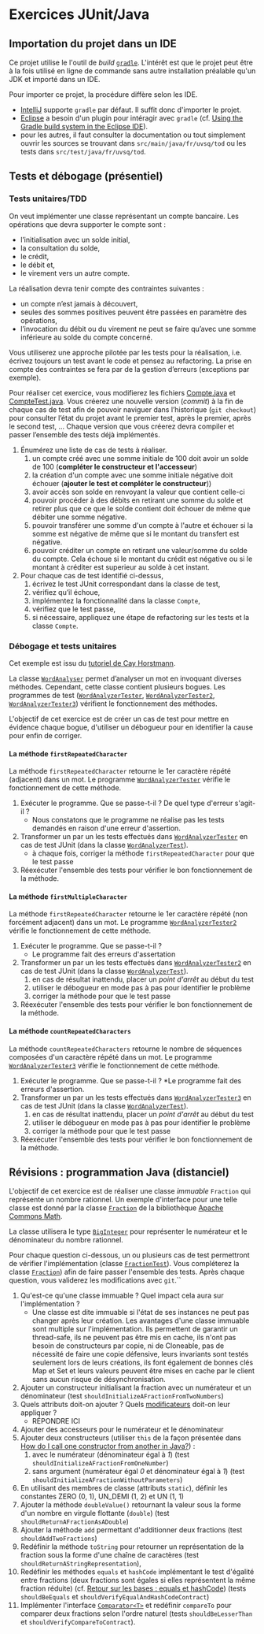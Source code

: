# Exercices JUnit/Java

## Importation du projet dans un IDE
Ce projet utilise le l'outil de _build_ [`gradle`](https://gradle.org/). L'intérêt est que le projet peut être à la fois utilisé en ligne de commande sans autre installation préalable qu'un JDK et importé dans un IDE.

Pour importer ce projet, la procédure diffère selon les IDE.
* [IntelliJ](https://www.jetbrains.com/idea/) supporte `gradle` par défaut. Il suffit donc d'importer le projet.
* [Eclipse](https://www.eclipse.org/ide/) a besoin d'un plugin pour intéragir avec `gradle` (cf. [Using the Gradle build system in the Eclipse IDE](https://www.vogella.com/tutorials/EclipseGradle/article.html)).
* pour les autres, il faut consulter la documentation ou tout simplement ouvrir les sources se trouvant dans `src/main/java/fr/uvsq/tod` ou les tests dans `src/test/java/fr/uvsq/tod`. 

## Tests et débogage (présentiel)
### Tests unitaires/TDD
On veut implémenter une classe représentant un compte bancaire.
Les opérations que devra supporter le compte sont :
* l’initialisation avec un solde initial,
* la consultation du solde,
* le crédit,
* le débit et,
* le virement vers un autre compte.

La réalisation devra tenir compte des contraintes suivantes :
* un compte n’est jamais à découvert,
* seules des sommes positives peuvent être passées en paramètre des opérations,
* l’invocation du débit ou du virement ne peut se faire qu’avec une somme inférieure au solde du compte concerné.

Vous utiliserez une approche pilotée par les tests pour la réalisation, i.e. écrivez toujours un test avant le code et pensez au refactoring.
La prise en compte des contraintes se fera par de la gestion d’erreurs (exceptions par exemple).

Pour réaliser cet exercice, vous modifierez les fichiers [Compte.java](src/main/java/fr/uvsq/tod/compte/Compte.java) et [CompteTest.java](src/test/java/fr/uvsq/tod/compte/CompteTest.java).
Vous créerez une nouvelle version (_commit_) à la fin de chaque cas de test afin de pouvoir naviguer dans l’historique (`git checkout`) pour consulter l’état du projet avant le premier test, après le premier, après le second test, ...
Chaque version que vous créerez devra compiler et passer l’ensemble des tests déjà implémentés.

1. Énumérez une liste de cas de tests à réaliser.
    1. un compte créé avec une somme initiale de 100 doit avoir un solde de 100 (**compléter le constructeur et l'accesseur**)
    1. la création d'un compte avec une somme initiale négative doit échouer (**ajouter le test et compléter le constructeur**))
    1. avoir accès son solde en renvoyant la valeur que contient celle-ci
    1. pouvoir procéder à des débits en retirant une somme du solde et retirer plus que ce que le solde contient doit échouer de même que débiter une somme négative.
    1. pouvoir transférer une somme d'un compte à l'autre et échouer si la somme est négative de même que si le montant du transfert est négative.
    1. pouvoir créditer un compte en retirant une valeur/somme du solde du compte. Cela échoue si le montant du crédit est négative ou si le montant à créditer est superieur au solde à cet instant.
2. Pour chaque cas de test identifié ci-dessus,
    1. écrivez le test JUnit correspondant dans la classe de test,
    1. vérifiez qu’il échoue,
    1. implémentez la fonctionnalité dans la classe `Compte`,
    1. vérifiez que le test passe,
    1. si nécessaire, appliquez une étape de refactoring sur les tests et la classe `Compte`.

### Débogage et tests unitaires
Cet exemple est issu du [tutoriel de Cay Horstmann](http://www.horstmann.com/bigj/help/debugger/tutorial.html).

La classe [`WordAnalyser`](src/main/java/fr/uvsq/tod/wordanalyser/WordAnalyzer.java) permet d’analyser un mot en invoquant diverses méthodes.
Cependant, cette classe contient plusieurs bogues.
Les programmes de test ([`WordAnalyzerTester`](src/main/java/fr/uvsq/tod/wordanalyser/WordAnalyzerTester.java), [`WordAnalyzerTester2`](src/main/java/fr/uvsq/tod/wordanalyser/WordAnalyzerTester2.java), [`WordAnalyzerTester3`](src/main/java/fr/uvsq/tod/wordanalyser/WordAnalyzerTester3.java)) vérifient le fonctionnement des méthodes.

L'objectif de cet exercice est de créer un cas de test pour mettre en évidence chaque bogue, d'utiliser un débogueur pour en identifier la cause pour enfin de corriger.

#### La méthode `firstRepeatedCharacter`
La méthode `firstRepeatedCharacter` retourne le 1er caractère répété (adjacent) dans un mot.
Le programme [`WordAnalyzerTester`](src/main/java/fr/uvsq/tod/wordanalyser/WordAnalyzerTester.java) vérifie le fonctionnement de cette méthode.

1. Exécuter le programme. Que se passe-t-il ? De quel type d'erreur s'agit-il ? 
    * Nous constatons que le programme ne réalise pas les tests demandés en raison d'une erreur d'assertion.
1. Transformer un par un les tests effectués dans [`WordAnalyzerTester`](src/main/java/fr/uvsq/tod/wordanalyser/WordAnalyzerTester.java) en cas de test JUnit (dans la classe [`WordAnalyzerTest`](src/test/java/fr/uvsq/tod/wordanalyser/WordAnalyzerTest.java)).
    * à chaque fois, corriger la méthode `firstRepeatedCharacter` pour que le test passe
1. Réexécuter l'ensemble des tests pour vérifier le bon fonctionnement de la méthode. 

#### La méthode `firstMultipleCharacter`
La méthode `firstRepeatedCharacter` retourne le 1er caractère répété (non forcément adjacent) dans un mot.
Le programme [`WordAnalyzerTester2`](src/main/java/fr/uvsq/tod/wordanalyser/WordAnalyzerTester2.java) vérifie le fonctionnement de cette méthode.

1. Exécuter le programme. Que se passe-t-il ?
    * Le programme fait des erreurs d'assertation
1. Transformer un par un les tests effectués dans [`WordAnalyzerTester2`](src/main/java/fr/uvsq/tod/wordanalyser/WordAnalyzerTester2.java) en cas de test JUnit (dans la classe [`WordAnalyzerTest`](src/test/java/fr/uvsq/tod/wordanalyser/WordAnalyzerTest.java)).
    1. en cas de résultat inattendu, placer un *point d'arrêt* au début du test
    1. utiliser le débogueur en mode pas à pas pour identifier le problème  
    1. corriger la méthode pour que le test passe
1. Réexécuter l'ensemble des tests pour vérifier le bon fonctionnement de la méthode. 

#### La méthode `countRepeatedCharacters`
La méthode `countRepeatedCharacters` retourne le nombre de séquences composées d'un caractère répété dans un mot.
Le programme [`WordAnalyzerTester3`](src/main/java/fr/uvsq/tod/wordanalyser/WordAnalyzerTester3.java) vérifie le fonctionnement de cette méthode.

1. Exécuter le programme. Que se passe-t-il ?
    *Le programme fait des erreurs d'assertion.
1. Transformer un par un les tests effectués dans [`WordAnalyzerTester3`](src/main/java/fr/uvsq/tod/wordanalyser/WordAnalyzerTester3.java) en cas de test JUnit (dans la classe [`WordAnalyzerTest`](src/test/java/fr/uvsq/tod/wordanalyser/WordAnalyzerTest.java)).
    1. en cas de résultat inattendu, placer un *point d'arrêt* au début du test
    1. utiliser le débogueur en mode pas à pas pour identifier le problème  
    1. corriger la méthode pour que le test passe
1. Réexécuter l'ensemble des tests pour vérifier le bon fonctionnement de la méthode. 

## Révisions : programmation Java (distanciel)
L'objectif de cet exercice est de réaliser une classe *immuable* `Fraction` qui représente un nombre rationnel.
Un exemple d'interface pour une telle classe est donné par la classe [`Fraction`](http://commons.apache.org/proper/commons-math/javadocs/api-3.6.1/org/apache/commons/math3/fraction/Fraction.html) de la bibliothèque [Apache Commons Math](http://commons.apache.org/math/).

La classe utilisera le type [`BigInteger`](https://docs.oracle.com/en/java/javase/11/docs/api/java.base/java/math/BigInteger.html) pour représenter le numérateur et le dénominateur du nombre rationnel.

Pour chaque question ci-dessous, un ou plusieurs cas de test permettront de vérifier l'implémentation (classe [`FractionTest`](src/test/java/fr/uvsq/tod/fraction/FractionTest.java)).
Vous compléterez la classe [`Fraction`](src/main/java/fr/uvsq/tod/fraction/Fraction.java)) afin de faire passer l'ensemble des tests.
Après chaque question, vous validerez les modifications avec `git`.``

1. Qu'est-ce qu'une classe immuable ?
Quel impact cela aura sur l'implémentation ?
    * Une classe est dite immuable si l'état de ses instances ne peut pas changer après leur création. Les avantages d'une classe immuable sont multiple sur l'implémentation. Ils permettent de garantir un thread-safe, ils ne peuvent pas être mis en cache, ils n'ont pas besoin de constructeurs par copie, ni de Cloneable, pas de nécessité de faire une copie défensive, leurs invariants sont testés seulement lors de leurs créations, ils font également de bonnes clés Map et Set et leurs valeurs peuvent être mises en cache par le client sans aucun risque de désynchronisation.
1. Ajouter un constructeur initialisant la fraction avec un numérateur et un dénominateur (test `shouldInitializeAFractionFromTwoNumbers`)
1. Quels attributs doit-on ajouter ?
Quels [modificateurs](https://docs.oracle.com/javase/specs/jls/se11/html/jls-8.html#jls-8.3.1) doit-on leur appliquer ?
    * RÉPONDRE ICI
1. Ajouter des accesseurs pour le numérateur et le dénominateur
1. Ajouter deux constructeurs (utiliser `this` de la façon présentée dans [How do I call one constructor from another in Java?](https://stackoverflow.com/a/285187/3982584)) :
    1. avec le numérateur (dénominateur égal à _1_) (test `shouldInitializeAFractionFromOneNumber`)
    1. sans argument (numérateur égal _0_ et dénominateur égal à _1_) (test `shouldInitializeAFractionWithoutParameters`)
1. En utilisant des membres de classe (attributs `static`), définir les constantes ZERO (0, 1), UN_DEMI (1, 2) et UN (1, 1)
1. Ajouter la méthode `doubleValue()` retournant la valeur sous la forme d'un nombre en virgule flottante (`double`) (test `shouldReturnAFractionAsADouble`)
1. Ajouter la méthode `add` permettant d'additionner deux fractions (test `shouldAddTwoFractions`)
1. Redéfinir la méthode `toString` pour retourner un représentation de la fraction sous la forme d'une chaîne de caractères (test `shouldReturnAStringRepresentation`),
1. Redéfinir les méthodes `equals` et `hashCode` implémentant le test d'égalité entre fractions (deux fractions sont égales si elles représentent la même fraction réduite) (cf. [Retour sur les bases : equals et hashCode](https://www.infoq.com/fr/articles/retour-sur-les-bases-equals-et-hashcode/)) (tests `shouldBeEquals` et `shouldVerifyEqualAndHashCodeContract`)
1. Implémenter l'interface [`Comparator<T>`](https://docs.oracle.com/en/java/javase/11/docs/api/java.base/java/lang/Comparable.html) et redéfinir `compareTo` pour comparer deux fractions selon l'ordre naturel (tests `shouldBeLesserThan` et `shouldVerifyCompareToContract`).
